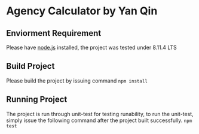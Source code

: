 # Agency Calculator by Yan Qin
## Enviorment Requirement
Please have [node.js](https://nodejs.org/en/download/)  installed, the project was tested under 8.11.4 LTS 
## Build Project
Please build the project by issuing command
`npm install`
## Running Project
The project is run through unit-test for testing runability, to run the unit-test, simply issue the following command after the project built successfully. 
`npm test`